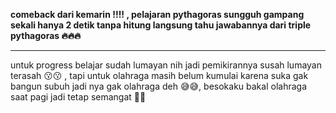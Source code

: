 <strong> comeback dari kemarin !!!! , pelajaran pythagoras sungguh gampang sekali hanya 2 detik tanpa hitung langsung tahu jawabannya dari triple pythagoras 🔥🔥🔥 </strong> 

<hr>

untuk progress belajar sudah lumayan nih jadi pemikirannya susah lumayan terasah 😗😗 , tapi untuk olahraga masih belum kumulai karena suka gak bangun subuh jadi nya gak olahraga deh 😅😅, besokaku bakal olahraga saat pagi jadi tetap semangat 💪💪